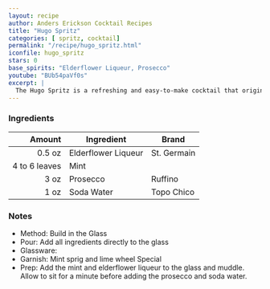 ```yaml
---
layout: recipe
author: Anders Erickson Cocktail Recipes
title: "Hugo Spritz"
categories: [ spritz, cocktail]
permalink: "/recipe/hugo_spritz.html"
iconfile: hugo_spritz
stars: 0
base_spirits: "Elderflower Liqueur, Prosecco"
youtube: "BUb54paVf0s"
excerpt: |
  The Hugo Spritz is a refreshing and easy-to-make cocktail that originated in South Tyrol, Italy. It's a light and floral drink, perfect for sipping on a warm day.
---
```


### Ingredients

|        Amount | Ingredient          | Brand       |
| ------------: | ------------------- | ----------- |
|        0.5 oz | Elderflower Liqueur | St. Germain |
| 4 to 6 leaves | Mint                |
|          3 oz | Prosecco            | Ruffino     |
|          1 oz | Soda Water          | Topo Chico  |

### Notes

- Method: Build in the Glass
- Pour: Add all ingredients directly to the glass
- Glassware:
- Garnish: Mint sprig and lime wheel Special
- Prep: Add the mint and elderflower liqueur to the glass and muddle. Allow to sit
  for a minute before adding the prosecco and soda water.
